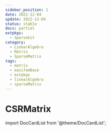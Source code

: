 ```yaml
---
sidebar_position: 1
date: 2022-12-04
update: 2022-12-04
status: stable
docs: partial
extpkgs:
  - Sparsekit
category:
  - LinearAlgebra
  - Matrix
  - SparseMatrix
tags:
  - matrix
  - easifemBase
  - extpkgs
  - linearAlgebra
  - sparseMatrix
---
```


# CSRMatrix

import DocCardList from '@theme/DocCardList';

<DocCardList />
